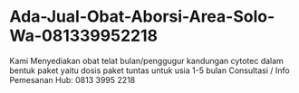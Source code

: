 # Ada-Jual-Obat-Aborsi-Area-Solo-Wa-081339952218
Kami Menyediakan obat telat bulan/penggugur kandungan cytotec dalam bentuk paket yaitu dosis paket tuntas untuk usia 1-5 bulan Consultasi / Info Pemesanan Hub: 0813 3995 2218
